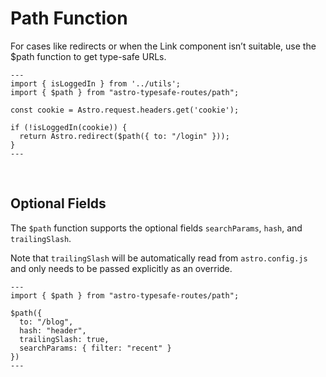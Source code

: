# Path Function

For cases like redirects or when the Link component isn’t suitable, use the $path function to get type-safe URLs.

```tsx
---
import { isLoggedIn } from '../utils';
import { $path } from "astro-typesafe-routes/path";

const cookie = Astro.request.headers.get('cookie');

if (!isLoggedIn(cookie)) {
  return Astro.redirect($path({ to: "/login" }));
}
---
```

<br />

## Optional Fields

The `$path` function supports the optional fields `searchParams`, `hash`, and `trailingSlash`.

Note that `trailingSlash` will be automatically read from `astro.config.js` and only needs to be passed explicitly as an override.

```tsx
---
import { $path } from "astro-typesafe-routes/path";

$path({
  to: "/blog",
  hash: "header",
  trailingSlash: true,
  searchParams: { filter: "recent" }
})
---
```
